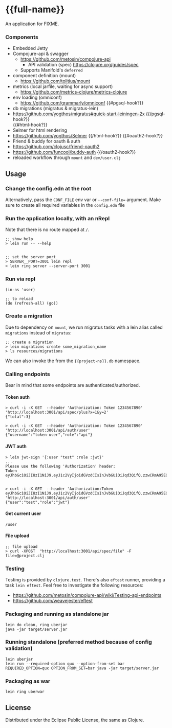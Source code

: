 # {{full-name}}

An application for FIXME.

### Components

* Embedded Jetty
* Compojure-api & swagger 
  * https://github.com/metosin/compojure-api
    * API validation (spec) https://clojure.org/guides/spec
  * Supports Manifold's `deferred`
* component definition (mount) 
  * https://github.com/tolitius/mount
* metrics (local jarfile, waiting for async support) 
  * https://github.com/metrics-clojure/metrics-clojure
* env loading (omniconf) 
  * https://github.com/grammarly/omniconf
{{#pgsql-hook?}}
* db migrations (migratus & migratus-lein)
 * https://github.com/yogthos/migratus#quick-start-leiningen-2x
{{/pgsql-hook?}}  
{{#html-hook?}}
* Selmer for html rendering
 * https://github.com/yogthos/Selmer
{{/html-hook?}}
{{#oauth2-hook?}}
* Friend & buddy for oauth & auth
 * https://github.com/clojusc/friend-oauth2
 * https://github.com/funcool/buddy-auth
{{/oauth2-hook?}}  
* reloaded workflow through `mount` and `dev/user.clj`   


## Usage

### Change the config.edn at the root

Alternatively, pass the `CONF_FILE` env var or `--conf-file=` argument.
Make sure to create all required variables in the `config.edn` file

### Run the application locally, with an nRepl

Note that there is no route mapped at `/`.

```
;; show help
> lein run -- --help


;; set the server port
> SERVER__PORT=3001 lein repl
> lein ring server --server-port 3001
```

### Run via repl

```
(in-ns 'user)

;; to reload
(do (refresh-all) (go))
```

### Create a migration

Due to dependency on `mount`, we run migratus tasks with a lein alias called `migrations` instead of `migratus`:

```
;; create a migration
> lein migrations create some_migration_name
> ls resources/migrations
```

We can also invoke the from the `{{project-ns}}.db` namespace.

### Calling endpoints

Bear in mind that some endpoints are authenticated/authorized.

#### Token auth

```
> curl -i -X GET  --header 'Authorization: Token 1234567890' 'http://localhost:3001/api/spec/plus?x=1&y=2'
{"total":3}

> curl -i -X GET  --header 'Authorization: Token 1234567890' 'http://localhost:3001/api/auth/user'
{"username":"token-user","role":"api"}
```

#### JWT auth

```
> lein jwt-sign '{:user "test" :role :jwt}'
...
Please use the following 'Authorization' header:
Token eyJhbGciOiJIUzI1NiJ9.eyJ1c2VyIjoidGVzdCIsInJvbGUiOiJqd3QifQ.zzwCRmA95EO0vf1oglSaUHBKU9dvjdDXe_pdQ0jubgI


> curl -i -X GET  --header 'Authorization:Token eyJhbGciOiJIUzI1NiJ9.eyJ1c2VyIjoidGVzdCIsInJvbGUiOiJqd3QifQ.zzwCRmA95EO0vf1oglSaUHBKU9dvjdDXe_pdQ0jubgI' 'http://localhost:3001/api/auth/user'
{"user":"test","role":"jwt"}
```

#### Get current user

```
/user
```

#### File upload

```
;; file upload
> curl -XPOST  "http://localhost:3001/api/spec/file" -F file=@project.clj
```

### Testing

Testing is provided by `clojure.test`. There's also `eftest` runner, providing a task `lein eftest`.
Feel free to investigate the following resources:

* https://github.com/metosin/compojure-api/wiki/Testing-api-endpoints
* https://github.com/weavejester/eftest

### Packaging and running as standalone jar

```
lein do clean, ring uberjar
java -jar target/server.jar
```


### Running standalone (preferred method because of config validation)

```
lein uberjar
lein run --required-option qux --option-from-set bar
REQUIRED_OPTION=qux OPTION_FROM_SET=bar java -jar target/server.jar
```


### Packaging as war

`lein ring uberwar`

## License

Distributed under the Eclipse Public License, the same as Clojure.
